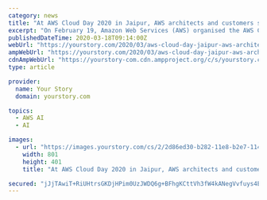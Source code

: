 ```yaml
---
category: news
title: "At AWS Cloud Day 2020 in Jaipur, AWS architects and customers share their experiences on AWS Cloud solutions"
excerpt: "On February 19, Amazon Web Services (AWS) organised the AWS Cloud Day in Jaipur. AWS solution architects, industry veterans and startups took to the stage to discuss Artificial Intelligence (AI), Machine Learning (ML), SAP, migration, cloud architecture, and how Amazon’s Cloud solutions are helping startups scale. The event was packed with ..."
publishedDateTime: 2020-03-18T09:14:00Z
webUrl: "https://yourstory.com/2020/03/aws-cloud-day-jaipur-aws-architects-cloud"
ampWebUrl: "https://yourstory.com/2020/03/aws-cloud-day-jaipur-aws-architects-cloud/amp"
cdnAmpWebUrl: "https://yourstory-com.cdn.ampproject.org/c/s/yourstory.com/2020/03/aws-cloud-day-jaipur-aws-architects-cloud/amp"
type: article

provider:
  name: Your Story
  domain: yourstory.com

topics:
  - AWS AI
  - AI

images:
  - url: "https://images.yourstory.com/cs/2/2d86ed30-b282-11e8-b2e7-114aea10c711/1584522154228.png?fm=png&auto=format"
    width: 801
    height: 401
    title: "At AWS Cloud Day 2020 in Jaipur, AWS architects and customers share their experiences on AWS Cloud solutions"

secured: "jJjTAwiT+RiUHtrsGKDjHPim0UzJWDQ6g+BFhgKCttVh3fW4kANegVvfuys4EayCASA0v11Gzbdq6onpd+ZT67M2kLXjs3HGZl/xiWV7Q1JRyX5OV/HNXn55yvwAPxp/OLrPZws7jfFHAoMxhGu7ELjPcPH17xXr4TP8CNXXAw2sMzx8yn7Og4jFB47ZYnb9dVdopJmZcLYesd/OPAthFVrf9VAEsakGVS5zGz8B2Xg0V0WLnoRMgtgobsapqhHeYzbAG/6WN3d5UTafQ5fMa6T9x0tfeBKWvzvGBjNndocEqZTdEhGZoajmtfLxRN0X;tvnTwGixojEPj2bxRV3JvA=="
---
```


